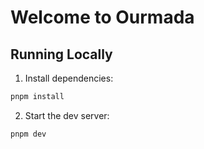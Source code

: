 # Welcome to Ourmada

## Running Locally

1. Install dependencies:

```sh
pnpm install
```

2. Start the dev server:

```sh
pnpm dev
```

